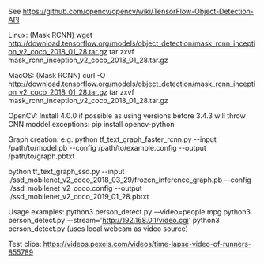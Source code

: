See https://github.com/opencv/opencv/wiki/TensorFlow-Object-Detection-API

Linux: 
(Mask RCNN)
wget http://download.tensorflow.org/models/object_detection/mask_rcnn_inception_v2_coco_2018_01_28.tar.gz
tar zxvf mask_rcnn_inception_v2_coco_2018_01_28.tar.gz

MacOS: 
(Mask RCNN)
curl -O http://download.tensorflow.org/models/object_detection/mask_rcnn_inception_v2_coco_2018_01_28.tar.gz
tar zxvf mask_rcnn_inception_v2_coco_2018_01_28.tar.gz

OpenCV:
Install 4.0.0 if possible as using versions before 3.4.3 will throw CNN moddel exceptions:
pip install opencv-python

Graph creation:
e.g. python tf_text_graph_faster_rcnn.py --input /path/to/model.pb --config /path/to/example.config --output /path/to/graph.pbtxt

python tf_text_graph_ssd.py --input ./ssd_mobilenet_v2_coco_2018_03_29/frozen_inference_graph.pb --config ./ssd_mobilenet_v2_coco.config --output ./ssd_mobilenet_v2_coco_2019_01_28.pbtxt

Usage examples:
python3 person_detect.py --video=people.mpg
python3 person_detect.py --stream='http://192.168.0.1/video.cgi'
python3 person_detect.py  (uses local webcam as video source)

Test clips:
https://videos.pexels.com/videos/time-lapse-video-of-runners-855789
